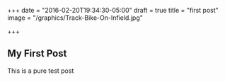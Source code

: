 +++
date = "2016-02-20T19:34:30-05:00"
draft = true
title = "first post"
image = "/graphics/Track-Bike-On-Infield.jpg"

+++

## My First Post

This is a pure test post

